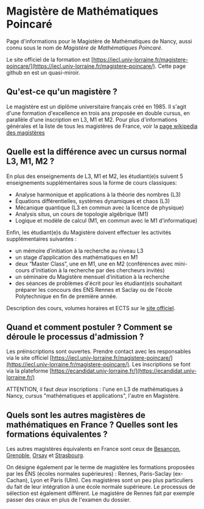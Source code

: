 # Magistère de Mathématiques Poincaré
Page d'informations pour le Magistère de Mathématiques de Nancy, aussi connu sous le nom de _Magistère de Mathématiques Poincaré_.

Le site officiel de la formation est [https://iecl.univ-lorraine.fr/magistere-poincare/](https://iecl.univ-lorraine.fr/magistere-poincare/).
Cette page github en est un quasi-miroir.

## Qu'est-ce qu'un magistère ?

Le magistère est un diplôme universitaire français créé en 1985. Il s'agit d'une formation d'excellence en trois ans proposée en double cursus, en parallèle d'une inscription en L3, M1 et M2. Pour plus d'informations générales et la liste de tous les magistères de France, voir la [page wikipedia des magistères](https://fr.wikipedia.org/wiki/Magist%C3%A8re_(dipl%C3%B4me))

## Quelle est la différence avec un cursus normal L3, M1, M2 ?

En plus des enseignements de L3, M1 et M2, les étudiant(e)s suivent 5 enseignements supplémentaires sous la forme de cours classiques:

- Analyse harmonique et applications à la théorie des nombres (L3)
- Équations différentielles, systèmes dynamiques et chaos (L3)
- Mécanique quantique (L3 en commun avec la licence de physique)
- Analysis situs, un cours de topologie algébrique (M1)
- Logique et modèle de calcul  (M1, en commun avec le M1 d'informatique)

Enfin, les étudiant(e)s du Magistère doivent effectuer les activités supplémentaires suivantes :
- un mémoire d’initiation à la recherche au niveau L3
- un stage d’application des mathématiques en M1
- deux “Master Class”, une en M1, une en M2 (conférences avec mini-cours d'initiation à la recherche par des chercheurs invités)
- un séminaire du Magistère mensuel d’initiation à la recherche
- des séances de problèmes d'écrit pour les étudiant(e)s souhaitant préparer les concours des ENS Rennes et Saclay ou de l'école Polytechnique en fin de première année.

Description des cours, volumes horaires et ECTS sur le [site officiel](https://iecl.univ-lorraine.fr/magistere-poincare/).

## Quand et comment postuler ? Comment se déroule le processus d'admission ?

Les préinscriptions sont ouvertes.
Prendre contact avec les responsables via le site officiel [https://iecl.univ-lorraine.fr/magistere-poincare/](https://iecl.univ-lorraine.fr/magistere-poincare/).
Les inscriptions se font via la plateforme [https://ecandidat.univ-lorraine.fr/](https://ecandidat.univ-lorraine.fr/) 

ATTENTION, il faut *deux* inscriptions : l'une en L3 de mathématiques à Nancy, cursus "mathématiques et applications", l'autre en Magistère.

## Quels sont les autres magistères de mathématiques en France ? Quelles sont les formations équivalentes ?

Les autres magistères équivalents en France sont ceux de 
[Besançon](http://sciences.univ-fcomte.fr/pages/fr/menu3795/formations/magistere-de-mathematiques-de-besancon-16865-15944.html),
[Grenoble](https://formations.univ-grenoble-alpes.fr/fr/catalogue-2021/magistere-FE/magistere-de-mathematiques-et-applications-IPO4C0XJ.html), 
[Orsay](https://www.universite-paris-saclay.fr/formation/magisteres/magistere-de-mathematiques) et 
[Strasbourg](https://mathinfo.unistra.fr/formations/mpa-magistere/magistere/).

On désigne également par le terme de magistère les formations proposées par les ÉNS (écoles normales supérieures) : Rennes, Paris-Saclay (ex-Cachan), Lyon et Paris (Ulm).
Ces magistères sont un peu plus particuliers du fait de leur intégration à une école normale supérieure.
Le processus de sélection est également différent. Le magistère de Rennes fait par exemple passer des oraux en plus de l'examen du dossier.

